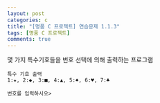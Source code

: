 ```yaml
---
layout: post
categories: c
title: "[명품 C 프로젝트] 연습문제 1.1.3"
tags: [명품 C 프로젝트]
comments: true
---
```

몇 가지 특수기호들을 번호 선택에 의해 출력하는 프로그램

```
특수 기호 출력
1:★, 2:◆, 3:■, 4:▲, 5:♠, 6:♥, 7:♣

번호를 입력하시오>
```

<script src="https://gist.github.com/Junhyeon2/3c33180013e55a2395875f4c956e9d8f.js"></script>
